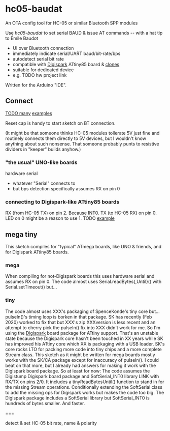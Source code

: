 # hc05-baudat

An OTA config tool for HC-05 or similar Bluetooth SPP modules

Use *hc05-baudat* to set serial BAUD & issue AT commands -- with a hat tip to Émile Baudot

  * UI over Bluetooth connection
  * immediately indicate serial/UART baud/bit-rate/bps
  * autodetect serial bit rate
  * compatible with [Digispark](http://digistump.com/products/1) ATtiny85 board & [clones](https://www.aliexpress.com/wholesale?SearchText=digispark)
  * suitable for dedicated device
  * e.g. TODO hw project link

Written for the Arduino "IDE".

## Connect

[TODO many]() [examples]()

Reset cap is handy to start sketch on BT connection.

(It might be that someone thinks HC-05 modules tollerate 5V just fine and routinely connects them directly to 5V devices, but I wouldn't know anything about such nonsense. That someone probably punts to resistive dividers in "keeper" builds anyhow.)


### "the usual" UNO-like boards
hardware serial
* whatever "Serial" connects to
* but bps detection specifically assumes RX on pin 0



### connecting to Digispark-like ATtiny85 boards

RX (from HC-05 TX) on pin 2. Because INT0.
TX (to HC-05 RX) on pin 0. LED on 0 might be a reason to use 1.
TODO [example]()




## mega tiny
This sketch compiles for "typical" ATmega boards, like UNO & friends, and for Digispark ATtiny85 boards.
### mega
When compiling for not-Digispark boards this uses hardware serial and assumes RX on pin 0. The code almost uses Serial.readBytes{,Until}() with Serial.setTimeout() but...
### tiny
The code almost uses XXX's packaging of SpenceKonde's tiny core but... pulseIn()'s timing loop is borken in that package. SK has recently (Feb 2020) worked to fix that but XXX's zip XXXversion is less recent and an attempt to cherry pick the pulseIn() fix into XXX didn't work for me. So I'm using the [Digispark](http://digispark.fixme) board package for ATtiny support. That's an unstable state because the Digispark core hasn't been touched in XX years while SK has improved his ATtiny core which XX is packaging with a USB loader. SK's core rocks LTO for packing more code into tiny chips and a more complete Stream class. This sketch as it might be written for mega boards mostly works with the SK/CA package except for inaccuracy of pulseIn(). I could beat on that more, but I already had answers for making it work with the Digispark board package. So at least for now:
The code assumes the Digistump Digispark board package and SoftSerial_INT0 library LINK with RX/TX on pins 2/0. It includes a tinyReadBytesUntil() function to stand in for the missing Stream operations. Conditionally extending the SoftSerial class to add the missing ops for Digispark works but makes the code too big. The Digispark package includes a SoftSerial library but SoftSerial_INT0 is hundreds of bytes smaller. And faster. 


===

detect &amp; set HC-05 bit rate, name &amp; polarity

<!--stackedit_data:
eyJoaXN0b3J5IjpbMTEwNjIxMzE0MCwtMTEyODEzODAzMV19
-->